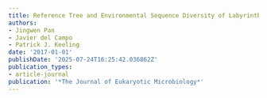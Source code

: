```yaml
---
title: Reference Tree and Environmental Sequence Diversity of Labyrinthulomycetes
authors:
- Jingwen Pan
- Javier del Campo
- Patrick J. Keeling
date: '2017-01-01'
publishDate: '2025-07-24T16:25:42.036862Z'
publication_types:
- article-journal
publication: '*The Journal of Eukaryotic Microbiology*'
---
```

